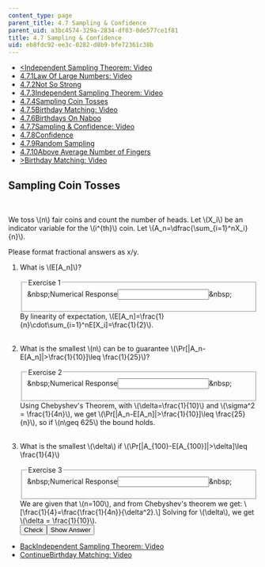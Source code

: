 ```yaml
---
content_type: page
parent_title: 4.7 Sampling & Confidence
parent_uid: a3bc4574-329a-2834-df03-0de577ce1f81
title: 4.7 Sampling & Confidence
uid: eb8fdc92-ee3c-0282-d8b9-bfe72361c38b
---
```

<ul class="navigation pagination"><li id="top_bck_btn"><a href='/courses/electrical-engineering-and-computer-science/6-042j-mathematics-for-computer-science-spring-2015/probability/tp14-1/vertical-872c5ec0974e';><<span>Independent Sampling Theorem: Video</span></a></li><li id="flp_btn_1" ><a href='/courses/electrical-engineering-and-computer-science/6-042j-mathematics-for-computer-science-spring-2015/probability/tp14-1'>4.7.1<span>Law Of Large Numbers: Video</span></a></li><li id="flp_btn_2" ><a href='/courses/electrical-engineering-and-computer-science/6-042j-mathematics-for-computer-science-spring-2015/probability/tp14-1/vertical-84aa6f70d1c0'>4.7.2<span>Not So Strong</span></a></li><li id="flp_btn_3" ><a href='/courses/electrical-engineering-and-computer-science/6-042j-mathematics-for-computer-science-spring-2015/probability/tp14-1/vertical-872c5ec0974e'>4.7.3<span>Independent Sampling Theorem: Video</span></a></li><li id="flp_btn_4" class="button_selected"><a href='/courses/electrical-engineering-and-computer-science/6-042j-mathematics-for-computer-science-spring-2015/probability/tp14-1/vertical-b7cee8c0e19c'>4.7.4<span>Sampling Coin Tosses</span></a></li><li id="flp_btn_5" ><a href='/courses/electrical-engineering-and-computer-science/6-042j-mathematics-for-computer-science-spring-2015/probability/tp14-1/vertical-82840a0ba306'>4.7.5<span>Birthday Matching: Video</span></a></li><li id="flp_btn_6" ><a href='/courses/electrical-engineering-and-computer-science/6-042j-mathematics-for-computer-science-spring-2015/probability/tp14-1/vertical-20063bed5f4a'>4.7.6<span>Birthdays On Naboo</span></a></li><li id="flp_btn_7" ><a href='/courses/electrical-engineering-and-computer-science/6-042j-mathematics-for-computer-science-spring-2015/probability/tp14-1/vertical-83cee7032f8c'>4.7.7<span>Sampling &amp; Confidence: Video</span></a></li><li id="flp_btn_8" ><a href='/courses/electrical-engineering-and-computer-science/6-042j-mathematics-for-computer-science-spring-2015/probability/tp14-1/vertical-b6f0d030cb36'>4.7.8<span>Confidence</span></a></li><li id="flp_btn_9" ><a href='/courses/electrical-engineering-and-computer-science/6-042j-mathematics-for-computer-science-spring-2015/probability/tp14-1/vertical-0a9b074af4b4'>4.7.9<span>Random Sampling</span></a></li><li id="flp_btn_10" ><a href='/courses/electrical-engineering-and-computer-science/6-042j-mathematics-for-computer-science-spring-2015/probability/tp14-1/vertical-2f9ccec3fdf7'>4.7.10<span>Above Average Number of Fingers</span></a></li><li id="top_continue_btn"><a href='/courses/electrical-engineering-and-computer-science/6-042j-mathematics-for-computer-science-spring-2015/probability/tp14-1/vertical-82840a0ba306';>><span>Birthday Matching: Video</span></a></li></ul><h2 class="subhead">Sampling Coin Tosses</h2><div class="self_assessment">
<br display_name="Sampling Coin Tosses" url_name="Sampling_Coin_Tosses_0" />
<p display_name="Sampling Coin Tosses" url_name="Sampling_Coin_Tosses_1">We toss \(n\) fair coins and count the number of heads.  Let \(X_i\) be an indicator variable for the \(i^{th}\) coin.
  Let \(A_n=\dfrac{\sum_{i=1}^nX_i}{n}\).</p>
  Please format fractional answers as x/y. 
  <ol display_name="Sampling Coin Tosses" url_name="Sampling_Coin_Tosses_2">
<li>
<div id="Q1_div" class="problem_question"><p>What is \(E[A_n]\)?</p><fieldset><legend class="visually-hidden">Exercise 1</legend><div class="choice"><label id="Q1_label"><span id="Q1_aria_status" tabindex="-1" class="visually-hidden">&amp;nbsp;</span><span class="visually-hidden">Numerical Response</span><input type="text" id="Q1_input" value="" onkeypress="numericTypedOrDropDownSelected(1)" class="problem_text_input"><input type="hidden" id="Q1_ans" value="1/2"><input type="hidden" id="Q1_tolerance" value="0.0001"><span id="Q1_normal_status" class="nostatus" aria-hidden="true">&amp;nbsp;</span></label></div><p id="S1_ans" tabindex="-1" class="problem_answer"></p></fieldset></div><div id="S1_div" class="problem_solution" tabindex="-1">By linearity of expectation, \(E[A_n]=\frac{1}{n}\cdot\sum_{i=1}^nE[X_i]=\frac{1}{2}\).</div></li>
<br />
<li>
<div id="Q2_div" class="problem_question"><p>What is the smallest \(n\) can be to guarantee \(\Pr[|A_n-E[A_n]|&gt;\frac{1}{10}]\leq \frac{1}{25}\)?</p><fieldset><legend class="visually-hidden">Exercise 2</legend><div class="choice"><label id="Q2_label"><span id="Q2_aria_status" tabindex="-1" class="visually-hidden">&amp;nbsp;</span><span class="visually-hidden">Numerical Response</span><input type="text" id="Q2_input" value="" onkeypress="numericTypedOrDropDownSelected(2)" class="problem_text_input"><input type="hidden" id="Q2_ans" value="625"><input type="hidden" id="Q2_tolerance" value="0.0001"><span id="Q2_normal_status" class="nostatus" aria-hidden="true">&amp;nbsp;</span></label></div><p id="S2_ans" tabindex="-1" class="problem_answer"></p></fieldset></div><div id="S2_div" class="problem_solution" tabindex="-1">Using Chebyshev's Theorem, with \(\delta=\frac{1}{10}\)
      and \(\sigma^2 = \frac{1}{4n}\), we get \(\Pr[|A_n-E[A_n]|&gt;\frac{1}{10}]\leq \frac{25}{n}\),
      so if \(n\geq 625\) the bound holds.</div></li>
<br />
<li>
<div id="Q3_div" class="problem_question"><p>What is the smallest \(\delta\) if \(\Pr[|A_{100}-E[A_{100}]|&gt;\delta]\leq \frac{1}{4}\)</p><fieldset><legend class="visually-hidden">Exercise 3</legend><div class="choice"><label id="Q3_label"><span id="Q3_aria_status" tabindex="-1" class="visually-hidden">&amp;nbsp;</span><span class="visually-hidden">Numerical Response</span><input type="text" id="Q3_input" value="" onkeypress="numericTypedOrDropDownSelected(3)" class="problem_text_input"><input type="hidden" id="Q3_ans" value="1/10"><input type="hidden" id="Q3_tolerance" value="0.0001"><span id="Q3_normal_status" class="nostatus" aria-hidden="true">&amp;nbsp;</span></label></div><p id="S3_ans" tabindex="-1" class="problem_answer"></p></fieldset></div><div id="S3_div" class="problem_solution" tabindex="-1">We are given that \(n=100\), and from Chebyshev's theorem we get:
      \[\frac{1}{4}=\frac{\frac{1}{4n}}{\delta^2}.\]
      Solving for \(\delta\), we get \(\delta = \frac{1}{10}\).</div><div class="action"><button id="Q1_button" onclick="checkAnswer({1: 'numerical', 2: 'numerical', 3: 'numerical'})" class="problem_mo_button">Check</button><button id="Q1_button_show" onclick="showHideSolution({1: 'numerical', 2: 'numerical', 3: 'numerical'}, 1, [1, 2, 3])" class="problem_mo_button">Show Answer</button></div></li>
</ol>
</div><ul class="navigation progress"><li id="bck_btn"><a href='/courses/electrical-engineering-and-computer-science/6-042j-mathematics-for-computer-science-spring-2015/probability/tp14-1/vertical-872c5ec0974e';>Back<span>Independent Sampling Theorem: Video</span></a></li><li id="continue_btn"><a href='/courses/electrical-engineering-and-computer-science/6-042j-mathematics-for-computer-science-spring-2015/probability/tp14-1/vertical-82840a0ba306';>Continue<span>Birthday Matching: Video</span></a></li></ul>